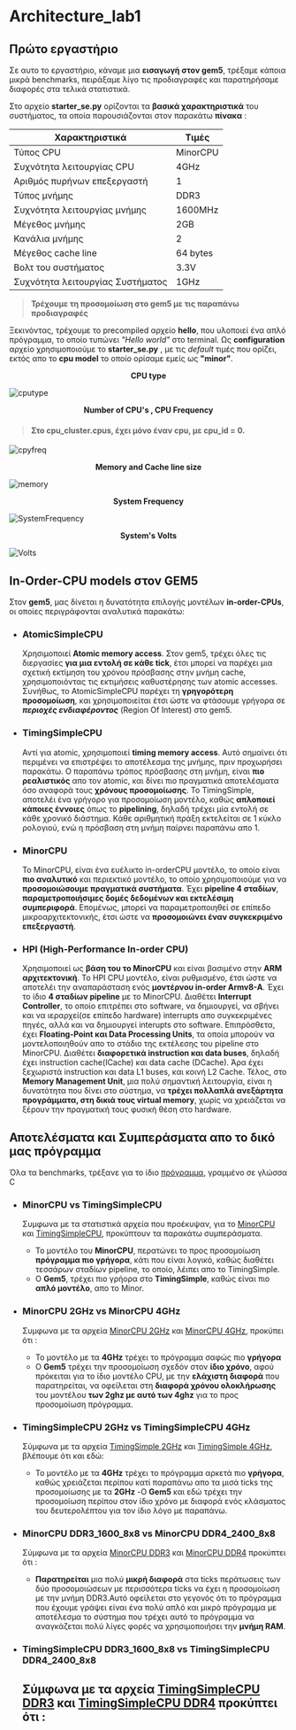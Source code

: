 # Architecture_lab1

## Πρώτο εργαστήριο

Σε αυτο το εργαστήριο, κάναμε μια **εισαγωγή στον gem5**, τρέξαμε κάποια μικρά benchmarks, πειράξαμε λίγο τις προδιαγραφές και παρατηρήσαμε διαφορές στα τελικά στατιστικά. 

Στο αρχείο **starter_se.py** ορίζονται τα **βασικά χαρακτηριστικά** του συστήματος, τα οποία παρουσιάζονται στον παρακάτω **πίνακα** :

| Χαρακτηριστικά | Τιμές |
|   --- | ---|              
| Τύπος CPU | MinorCPU |
| Συχνότητα λειτουργίας CPU | 4GHz |
| Αριθμός πυρήνων επεξεργαστή | 1 |
| Τύπος μνήμης | DDR3 |
| Συχνότητα λειτουργίας μνήμης | 1600ΜΗz |
| Μέγεθος μνήμης | 2GB |
| Κανάλια μνήμης | 2 |
| Μέγεθος cache line | 64 bytes |
| Βολτ του συστήματος | 3.3V |
| Συχνότητα λειτουργίας Συστήματος | 1GHz |  

 
> **Τρέχουμε τη προσομοίωση στο gem5 με τις παραπάνω προδιαγραφές**  


Ξεκινόντας, τρέχουμε το precompiled αρχείο **hello**, που υλοποιεί ένα απλό πρόγραμμα, το οποίο τυπώνει _"Hello world"_ στο terminal. Ως **configuration** αρχείο χρησιμοποιούμε το **starter_se.py** , με τις _default_ τιμές που ορίζει, εκτός απο το **cpu model** το οποίο ορίσαμε εμείς ως **"minor"**.  


<h><p align='center'>
  <b>CPU type</b>
</p></h>

![cputype](https://github.com/nikifori/Architecture_lab1/blob/master/Screenshot%20from%202019-11-19%2014-37-49.png)


<h><p align='center'>
  <b>Number of CPU's , CPU Frequency </b>
</p></h>

> #### Στο cpu_cluster.cpus, έχει μόνο έναν cpu, με cpu_id = 0.

![cpyfreq](https://github.com/nikifori/Architecture_lab1/blob/master/Screenshot%20from%202019-11-19%2014-37-25.png)


<h><p align='center'>
  <b>Memory and Cache line size</b>
</p></h>

![memory](https://github.com/nikifori/Architecture_lab1/blob/master/Screenshot%20from%202019-11-19%2015-12-25.png)


<h><p align='center'>
  <b>System Frequency</b>
</p></h>

![SystemFrequency](https://github.com/nikifori/Architecture_lab1/blob/master/Screenshot%20from%202019-11-19%2014-33-33.png)


<h><p align='center'>
  <b>System's Volts</b>
</p></h>

![Volts](https://github.com/nikifori/Architecture_lab1/blob/master/Screenshot%20from%202019-11-19%2014-34-54.png)


<p align='center'><h2>
  <b>In-Order-CPU models στον GEM5</b>
</h2></p>

Στον **gem5**, μας δίνεται η δυνατότητα επιλογής μοντέλων **in-order-CPUs**, οι οποίες περιγράφονται αναλυτικά παρακάτω:

- ### AtomicSimpleCPU
    Χρησιμοποιεί **Atomic memory access**. Στον gem5, τρέχει όλες τις διεργασίες **για μια εντολή σε κάθε tick**, έτσι μπορεί να παρέχει μια σχετική εκτίμηση του χρόνου πρόσβασης στην μνήμη cache, χρησιμοποιόντας τις εκτιμήσεις καθυστέρησης των atomic accesses. Συνήθως, το AtomicSimpleCPU παρέχει τη **γρηγορότερη προσομοίωση**, και χρησιμοποιείται έτσι ώστε να φτάσουμε γρήγορα σε **_περιοχές ενδιαφέροντος_** (Region Of Interest) στο gem5.

- ### TimingSimpleCPU
     Αντί για atomic, χρησιμοποιεί **timing memory access**. Αυτό σημαίνει ότι περιμένει να επιστρέψει το αποτέλεσμα της μνήμης, πριν προχωρήσει παρακάτω. Ο παραπάνω τρόπος πρόσβασης στη μνήμη, είναι **πιο ρεαλιστικός** απο τον atomic, και δίνει πιο πραγματικά αποτελέσματα όσο αναφορά τους **χρόνους προσομοίωσης**. Το TimingSimple, αποτελέι ένα γρήγορο για προσομοίωση μοντέλο, καθώς **απλοποιεί κάποιες έννοιες** όπως το **pipelining**, δηλαδή τρέχει μία εντολή σε κάθε χρονικό διάστημα. Κάθε αριθμητική πράξη εκτελείται σε 1 κύκλο ρολογιού, ενώ η πρόσβαση στη μνήμη παίρνει παραπάνω απο 1.
     
- ### MinorCPU
     Το MinorCPU, είναι ένα ευέλικτο in-orderCPU μοντέλο, το οποίο είναι **πιο αναλυτικό** και περιεκτικό μοντέλο, το οποίο χρησιμοποιούμε για να **προσομοιώσουμε πραγματικά συστήματα**. Έχει **pipeline 4 σταδίων**, **παραμετροποιήσιμες δομές δεδομένων και εκτελέσιμη συμπεριφορά**. Επομένως, μπορεί να παραμετροποιηθεί σε επίπεδο μικροαρχιτεκτονικής, έτσι ώστε να **προσομοιώνει έναν συγκεκριμένο επεξεργαστή**.
     
- ### HPI (High-Performance In-order CPU)
     Χρησιμοποιεί ως **βάση του το MinorCPU** και είναι βασιμένο στην **ARM αρχιτεκτονική**. Το HPI CPU μοντέλο, είναι ρυθμισμένο, έτσι ώστε να αποτελέι την αναπαράσταση ενός **μοντέρνου in-order Armv8-A**. Έχει το ίδιο **4 σταδίων pipeline** με το MinorCPU. Διαθέτει **Interrupt Controller**, το οποίο επιτρέπει στο software, να δημιουργεί, να σβήνει και να ιεραρχεί(σε επίπεδο hardware) interrupts απο συγκεκριμένες πηγές, αλλά και να δημιουργεί interupts στο software. Επιπρόσθετα, έχει **Floating-Point και Data Processing Units**, τα οποία μπορούν να μοντελοποιηθούν απο το στάδιο της εκτέλεσης του pipeline στο MinorCPU. Διαθέτει **διαφορετικά instruction και data buses**, δηλαδή έχει instruction cache(ICache) και data cache (DCache). Άρα έχει ξεχωριστά instruction και data L1 buses, και κοινή L2 Cache. Τέλος, στο **Memory Management Unit**, μια πολύ σημαντική λειτουργία, είναι η δυνατότητα που δίνει στο σύστημα, να **τρέχει πολλαπλά ανεξάρτητα προγράμματα, στη δικιά τους virtual memory**, χωρίς να χρειάζεται να ξέρουν την πραγματική τους φυσική θέση στο hardware.
     
<p align='center'><h2>
  <b>Αποτελέσματα και Συμπεράσματα απο το δικό μας πρόγραμμα</b>
</h2></p>

Όλα τα benchmarks, τρέξανε για το ίδιο [πρόγραμμα](https://github.com/nikifori/Architecture_lab1/blob/master/Test_for.c), γραμμένο σε γλώσσα C

- ### MinorCPU vs TimingSimpleCPU
     Συμφωνα με τα στατιστικά αρχεία που προέκυψαν, για το [MinorCPU](https://github.com/nikifori/Architecture_lab1/blob/master/Minor.txt) και [TimingSimpleCPU](https://github.com/nikifori/Architecture_lab1/blob/master/TimingSimple.txt), προκύπτουν τα παρακάτω συμπεράσματα.
     - Το μοντέλο του **MinorCPU**, περατώνει το προς προσομοίωση **πρόγραμμα πιο γρήγορα**, κάτι που είναι λογικό, καθώς διαθέτει τεσσάρων σταδίων pipeline, το οποίο, λέιπει απο το TimingSimple.
     - Ο **Gem5**, τρέχει πιο γρήορα στο **TimingSimple**, καθώς είναι πιο **απλό μοντέλο**, απο το Minor.
     
     
- ### MinorCPU 2GHz vs MinorCPU 4GHz
     Συμφωνα με τα αρχεία [MinorCPU 2GHz](https://github.com/nikifori/Architecture_lab1/blob/master/Minor.txt) και [MinorCPU 4GHz](https://github.com/nikifori/Architecture_lab1/blob/master/Minor_4GHz.txt), προκύπει ότι :
     - Το μοντέλο με τα **4GHz** τρέχει το πρόγραμμα σαφώς πιο **γρήγορα**
     - Ο **Gem5** τρέχει την προσομοίωση σχεδόν στον **ίδιο χρόνο**, αφού πρόκειται για το ίδιο μοντέλο CPU, με την **ελάχιστη διαφορά** που παρατηρείται, να οφείλεται στη **διαφορά χρόνου ολοκλήρωσης** του μοντέλου **των 2ghz με αυτό των 4ghz** για το προς προσομοίωση πρόγραμμα.    
     
- ### TimingSimpleCPU 2GHz vs TimingSimpleCPU 4GHz  
     Σύμφωνα με τα αρχεία [TimingSimple 2GHz](https://github.com/nikifori/Architecture_lab1/blob/master/TimingSimple.txt) και [TimingSimple 4GHz](https://github.com/nikifori/Architecture_lab1/blob/master/TimingSimple_4GHz.txt), βλέπουμε ότι και εδώ:  
     - Το μοντέλο με τα **4GHz** τρέχει το πρόγραμμα αρκετά πιο **γρήγορα**, καθώς χρειάζεται περίπου κατί παραπάνω απο τα μισά ticks της προσομοίωσης με τα **2GHz**
     -Ο **Gem5** και εδώ τρέχει την προσομοίωση περίπου στον ίδιο χρόνο με διαφορά ενός κλάσματος του δευτερολέπτου για τον ίδιο λόγο με παραπάνω.
     
- ### MinorCPU DDR3_1600_8x8 vs MinorCPU DDR4_2400_8x8
     Σύμφωνα με τα αρχεία [MinorCPU DDR3](https://github.com/nikifori/Architecture_lab1/blob/master/Minor.txt) και [MinorCPU DDR4](https://github.com/nikifori/Architecture_lab1/blob/master/Minor_DDR4.txt) προκύπτει ότι :
     - **Παρατηρείται** μια πολύ **μικρή διαφορά** στα ticks περάτωσεις των δύο προσομοιώσεων με περισσότερα ticks να έχει η προσομοίωση με την μνήμη DDR3.Αυτό οφείλεται στο γεγονός ότι το πρόγραμμα που έχουμε γράψει είναι ένα πολύ απλό και μικρό πρόγραμμα με αποτέλεσμα το σύστημα που τρέχει αυτό το πρόγραμμα να αναγκάζεται πολύ λίγες φορές να χρησιμοποιήσει την **μνήμη RAM**.    
     
- ### TimingSimpleCPU DDR3_1600_8x8 vs TimingSimpleCPU DDR4_2400_8x8      
     Σύμφωνα με τα αρχεία [TimingSimpleCPU DDR3](https://github.com/nikifori/Architecture_lab1/blob/master/TimingSimple.txt) και [TimingSimpleCPU DDR4](https://github.com/nikifori/Architecture_lab1/blob/master/TimingSimple_DDR4.txt) προκύπτει ότι :  
     -
     
     
     
     
     
     
     
     
     
